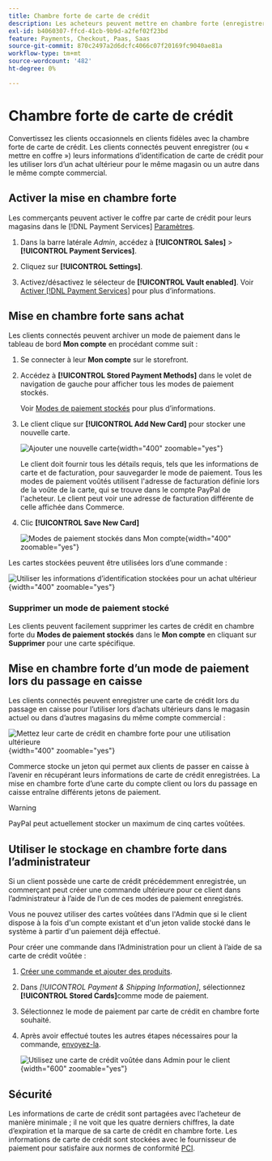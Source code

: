 ```yaml
---
title: Chambre forte de carte de crédit
description: Les acheteurs peuvent mettre en chambre forte (enregistrer) leurs informations de carte de crédit pour leurs achats futurs.
exl-id: b4060307-ffcd-41cb-9b9d-a2fef02f23bd
feature: Payments, Checkout, Paas, Saas
source-git-commit: 870c2497a2d6dcfc4066c07f20169fc9040ae81a
workflow-type: tm+mt
source-wordcount: '482'
ht-degree: 0%

---
```


# Chambre forte de carte de crédit

Convertissez les clients occasionnels en clients fidèles avec la chambre forte de carte de crédit. Les clients connectés peuvent enregistrer (ou « mettre en coffre ») leurs informations d’identification de carte de crédit pour les utiliser lors d’un achat ultérieur pour le même magasin ou un autre dans le même compte commercial.

## Activer la mise en chambre forte

Les commerçants peuvent activer le coffre par carte de crédit pour leurs magasins dans le [!DNL Payment Services] [Paramètres](configure-admin.md#card-vaulting).

1. Dans la barre latérale _Admin_, accédez à **[!UICONTROL Sales]** > **[!UICONTROL Payment Services]**.

1. Cliquez sur **[!UICONTROL Settings]**.

1. Activez/désactivez le sélecteur de **[!UICONTROL Vault enabled]**. Voir [Activer [!DNL Payment Services]](configure-admin.md#enable-payment-services) pour plus d’informations.

## Mise en chambre forte sans achat

Les clients connectés peuvent archiver un mode de paiement dans le tableau de bord **Mon compte** en procédant comme suit :

1. Se connecter à leur **Mon compte** sur le storefront.

1. Accédez à **[!UICONTROL Stored Payment Methods]** dans le volet de navigation de gauche pour afficher tous les modes de paiement stockés.

   Voir [Modes de paiement stockés](https://experienceleague.adobe.com/en/docs/commerce-admin/stores-sales/payments/stored-payment-methods) pour plus d’informations.

1. Le client clique sur **[!UICONTROL Add New Card]** pour stocker une nouvelle carte.

   ![Ajouter une nouvelle carte](assets/add-new-card.png){width="400" zoomable="yes"}

   Le client doit fournir tous les détails requis, tels que les informations de carte et de facturation, pour sauvegarder le mode de paiement.
Tous les modes de paiement voûtés utilisent l&#39;adresse de facturation définie lors de la voûte de la carte, qui se trouve dans le compte PayPal de l&#39;acheteur. Le client peut voir une adresse de facturation différente de celle affichée dans Commerce.

1. Clic **[!UICONTROL Save New Card]**

   ![Modes de paiement stockés dans Mon compte](assets/stored-payment-methods.png){width="400" zoomable="yes"}

Les cartes stockées peuvent être utilisées lors d’une commande :

![Utiliser les informations d’identification stockées pour un achat ultérieur](assets/use-stored-card.png){width="400" zoomable="yes"}

### Supprimer un mode de paiement stocké

Les clients peuvent facilement supprimer les cartes de crédit en chambre forte du **Modes de paiement stockés** dans le **Mon compte** en cliquant sur **Supprimer** pour une carte spécifique.

## Mise en chambre forte d’un mode de paiement lors du passage en caisse

Les clients connectés peuvent enregistrer une carte de crédit lors du passage en caisse pour l’utiliser lors d’achats ultérieurs dans le magasin actuel ou dans d’autres magasins du même compte commercial :

![Mettez leur carte de crédit en chambre forte pour une utilisation ultérieure](assets/save-card-for-later.png){width="400" zoomable="yes"}

Commerce stocke un jeton qui permet aux clients de passer en caisse à l’avenir en récupérant leurs informations de carte de crédit enregistrées. La mise en chambre forte d’une carte du compte client ou lors du passage en caisse entraîne différents jetons de paiement.

>[!WARNING]
>
> PayPal peut actuellement stocker un maximum de cinq cartes voûtées.

## Utiliser le stockage en chambre forte dans l’administrateur

Si un client possède une carte de crédit précédemment enregistrée, un commerçant peut créer une commande ultérieure pour ce client dans l’administrateur à l’aide de l’un de ces modes de paiement enregistrés.

Vous ne pouvez utiliser des cartes voûtées dans l&#39;Admin que si le client dispose à la fois d&#39;un compte existant et d&#39;un jeton valide stocké dans le système à partir d&#39;un paiement déjà effectué.

Pour créer une commande dans l’Administration pour un client à l’aide de sa carte de crédit voûtée :

1. [Créer une commande et ajouter des produits](https://experienceleague.adobe.com/docs/commerce-admin/stores-sales/point-of-purchase/assist/customer-account-create-order.html).
1. Dans _[!UICONTROL Payment & Shipping Information]_, sélectionnez **[!UICONTROL Stored Cards]**&#x200B;comme mode de paiement.
1. Sélectionnez le mode de paiement par carte de crédit en chambre forte souhaité.
1. Après avoir effectué toutes les autres étapes nécessaires pour la commande, [envoyez-la](https://experienceleague.adobe.com/docs/commerce-admin/stores-sales/point-of-purchase/assist/customer-account-create-order.html?lang=en#step-3%3A-submit-the-order).

   ![Utilisez une carte de crédit voûtée dans Admin pour le client](assets/admin-vaultedcard.png){width="600" zoomable="yes"}

## Sécurité

Les informations de carte de crédit sont partagées avec l’acheteur de manière minimale ; il ne voit que les quatre derniers chiffres, la date d’expiration et la marque de sa carte de crédit en chambre forte. Les informations de carte de crédit sont stockées avec le fournisseur de paiement pour satisfaire aux normes de conformité [PCI](security.md#PCI-compliance).
